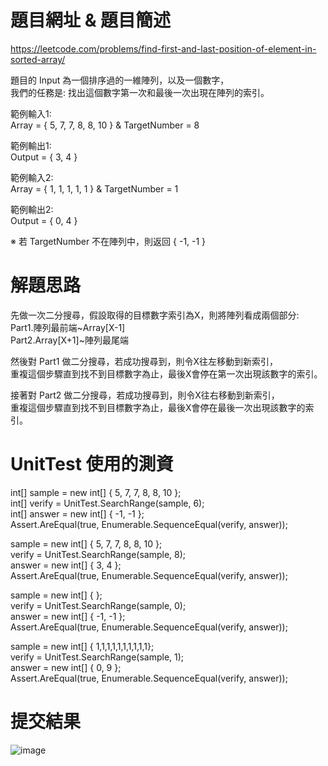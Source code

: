 # 題目網址 & 題目簡述  
https://leetcode.com/problems/find-first-and-last-position-of-element-in-sorted-array/  
  
題目的 Input 為一個排序過的一維陣列，以及一個數字，  
我們的任務是: 找出這個數字第一次和最後一次出現在陣列的索引。  
  
範例輸入1:  
Array = { 5, 7, 7, 8, 8, 10 } & TargetNumber = 8  
  
範例輸出1:  
Output = { 3, 4 }  
  
範例輸入2:  
Array = { 1, 1, 1, 1, 1 } & TargetNumber = 1  
  
範例輸出2:  
Output = { 0, 4 }  
  
※ 若 TargetNumber 不在陣列中，則返回 { -1, -1 }  
  
# 解題思路  
先做一次二分搜尋，假設取得的目標數字索引為X，則將陣列看成兩個部分:  
Part1.陣列最前端~Array[X-1]  
Part2.Array[X+1]~陣列最尾端  
  
然後對 Part1 做二分搜尋，若成功搜尋到，則令X往左移動到新索引，  
重複這個步驟直到找不到目標數字為止，最後X會停在第一次出現該數字的索引。  
  
接著對 Part2 做二分搜尋，若成功搜尋到，則令X往右移動到新索引，  
重複這個步驟直到找不到目標數字為止，最後X會停在最後一次出現該數字的索引。  
  
# UnitTest 使用的測資  
int[] sample = new int[] { 5, 7, 7, 8, 8, 10 };  
int[] verify = UnitTest.SearchRange(sample, 6);  
int[] answer = new int[] { -1, -1 };  
Assert.AreEqual(true, Enumerable.SequenceEqual(verify, answer));  
  
sample = new int[] { 5, 7, 7, 8, 8, 10 };  
verify = UnitTest.SearchRange(sample, 8);  
answer = new int[] { 3, 4 };  
Assert.AreEqual(true, Enumerable.SequenceEqual(verify, answer));  
  
sample = new int[] { };  
verify = UnitTest.SearchRange(sample, 0);  
answer = new int[] { -1, -1 };  
Assert.AreEqual(true, Enumerable.SequenceEqual(verify, answer));  
  
sample = new int[] { 1,1,1,1,1,1,1,1,1,1};  
verify = UnitTest.SearchRange(sample, 1);  
answer = new int[] { 0, 9 };  
Assert.AreEqual(true, Enumerable.SequenceEqual(verify, answer));  
  
# 提交結果  
![image](https://raw.githubusercontent.com/Jacky20200711/LeetCode/master/Q34(Find%20First%20and%20Last%20Position%20of%20Element%20in%20Sorted%20Array)/SuccessShot.PNG)  
&emsp;  
&emsp;  
